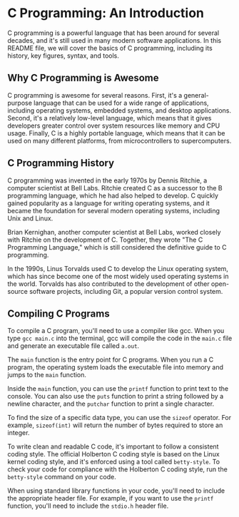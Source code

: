 # C Programming: An Introduction

C programming is a powerful language that has been around for several decades, and it's still used in many modern software applications. In this README file, we will cover the basics of C programming, including its history, key figures, syntax, and tools.

## Why C Programming is Awesome

C programming is awesome for several reasons. First, it's a general-purpose language that can be used for a wide range of applications, including operating systems, embedded systems, and desktop applications. Second, it's a relatively low-level language, which means that it gives developers greater control over system resources like memory and CPU usage. Finally, C is a highly portable language, which means that it can be used on many different platforms, from microcontrollers to supercomputers.

## C Programming History

C programming was invented in the early 1970s by Dennis Ritchie, a computer scientist at Bell Labs. Ritchie created C as a successor to the B programming language, which he had also helped to develop. C quickly gained popularity as a language for writing operating systems, and it became the foundation for several modern operating systems, including Unix and Linux.

Brian Kernighan, another computer scientist at Bell Labs, worked closely with Ritchie on the development of C. Together, they wrote "The C Programming Language," which is still considered the definitive guide to C programming.

In the 1990s, Linus Torvalds used C to develop the Linux operating system, which has since become one of the most widely used operating systems in the world. Torvalds has also contributed to the development of other open-source software projects, including Git, a popular version control system.

## Compiling C Programs

To compile a C program, you'll need to use a compiler like gcc. When you type `gcc main.c` into the terminal, gcc will compile the code in the `main.c` file and generate an executable file called `a.out`.

The `main` function is the entry point for C programs. When you run a C program, the operating system loads the executable file into memory and jumps to the `main` function.

Inside the `main` function, you can use the `printf` function to print text to the console. You can also use the `puts` function to print a string followed by a newline character, and the `putchar` function to print a single character.

To find the size of a specific data type, you can use the `sizeof` operator. For example, `sizeof(int)` will return the number of bytes required to store an integer.

To write clean and readable C code, it's important to follow a consistent coding style. The official Holberton C coding style is based on the Linux kernel coding style, and it's enforced using a tool called `betty-style`. To check your code for compliance with the Holberton C coding style, run the `betty-style` command on your code.

When using standard library functions in your code, you'll need to include the appropriate header file. For example, if you want to use the `printf` function, you'll need to include the `stdio.h` header file.
